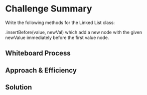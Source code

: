 # Challenge Summary
<!-- Description of the challenge -->
Write the following methods for the Linked List class:

.insertBefore(value, newVal) which add a new node with the given newValue immediately before the first value node.

## Whiteboard Process
<!-- Embedded whiteboard image -->

## Approach & Efficiency
<!-- What approach did you take? Why? What is the Big O space/time for this approach? -->

## Solution
<!-- Show how to run your code, and examples of it in action -->

